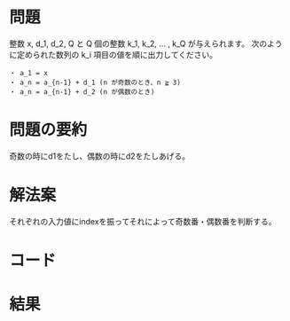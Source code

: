 # 問題
整数 x, d_1, d_2, Q と Q 個の整数 k_1, k_2, ... , k_Q が与えられます。
次のように定められた数列の k_i 項目の値を順に出力してください。
```
・ a_1 = x 
・ a_n = a_{n-1} + d_1 (n が奇数のとき、n ≧ 3) 
・ a_n = a_{n-1} + d_2 (n が偶数のとき)
```
# 問題の要約
奇数の時にd1をたし、偶数の時にd2をたしあげる。

# 解法案
それぞれの入力値にindexを振ってそれによって奇数番・偶数番を判断する。

# コード

# 結果
